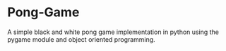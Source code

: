 # Pong-Game
A simple black and white pong game implementation in python using the pygame module and object oriented programming.